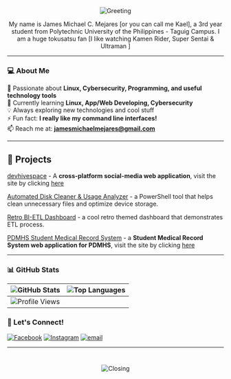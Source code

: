 <div align = center>
<img src="https://readme-typing-svg.herokuapp.com?font=Fira+Code&weight=600&size=28&duration=3000&pause=500&color=38BDF8&center=true&vCenter=true&width=600&lines=👋+Hi+there!+I'm+James+Michael" alt="Greeting" />

My name is James Michael C. Mejares [or you can call me Kael], a 3rd year student from Polytechnic University of the Philippines - Taguig Campus.  I am a huge tokusatsu fan [I like watching Kamen Rider, Super Sentai & Ultraman ]

</div>

---

### 💻 About Me 
🎯 Passionate about **Linux, Cybersecurity, Programming, and useful technology tools**  
🌱 Currently learning **Linux, App/Web Developing, Cybersecurity**  
💡 Always exploring new technologies and cool stuff  
 ⚡ Fun fact: **I really like my command line interfaces!**  
📫 Reach me at: **[jamesmichaelmejares@gmail.com](mailto:jamesmichaelmejares@gmail.com)**  


---

## 📄 Projects

 [devhivespace](https://github.com/PUP-BSIT/project-devhive) - A **cross-platform social-media web application**, visit the site by clicking [here](https://devhivespace.com/)

 [Automated Disk Cleaner & Usage Analyzer](https://github.com/mejares-jamesmichael/OS-PROJECT-Powershell-GUI) - a PowerShell tool that helps clean unnecessary files and optimize device storage.

 [Retro BI-ETL Dashboard](https://github.com/mejares-jamesmichael/BI_PROJECT) - a cool retro themed dashboard that demonstrates ETL process.

 [PDMHS Student Medical Record System](https://github.com/DEVHIVE-PROJECT-S/devhive-infoman)  - a **Student Medical Record System web application for PDMHS**, visit the site by clicking [here](https://devhivepupt.great-site.net/)

---

### 📊 GitHub Stats  

| <img src="https://github-readme-stats.vercel.app/api?username=mejares-jamesmichael&show_icons=true&theme=transparent&hide_border=true&bg_color=00000000&include_all_commits=true&title_color=38BDF8&text_color=ffffff&icon_color=38BDF8" alt="GitHub Stats" /> | <img src="https://github-readme-stats.vercel.app/api/top-langs/?username=mejares-jamesmichael&layout=compact&theme=transparent&hide_border=true&bg_color=00000000&title_color=38BDF8&text_color=ffffff" alt="Top Languages" /> |
|-------------------------------------------------------------------------------------------------------------------------------------------------------------------------------------|-------------------------------------------------------------------------------------------------------------------------------------------------|
| <img src="https://komarev.com/ghpvc/?username=mejares-jamesmichael&label=Profile+Views&color=38BDF8&style=flat" alt="Profile Views" /> |

### 🎯 Let's Connect!  
[![Facebook](https://img.shields.io/badge/Facebook-%231877F2.svg?logo=Facebook&logoColor=white)](https://facebook.com/kaelv.mejares) [![Instagram](https://img.shields.io/badge/Instagram-%23E4405F.svg?logo=Instagram&logoColor=white)](https://instagram.com/kaelvxd) 
[![email](https://img.shields.io/badge/Email-D14836?logo=gmail&logoColor=white)](mailto:jamesmichaelmejares@gmail.com) 

---

<div align="center" style="margin-top: 40px;">
  <img src="https://readme-typing-svg.herokuapp.com?font=Fira+Code&weight=500&size=18&duration=3000&pause=500&color=38BDF8&center=true&vCenter=true&width=600&lines=Sā+,+koko+kara+ga+hairaito+da!+🪶" alt="Closing" />
</div>

</div>

<!---
mejares-jamesmichael/mejares-jamesmichael is a ✨ special ✨ repository because its `README.md` (this file) appears on your GitHub profile.
You can click the Preview link to take a look at your changes.
--->
